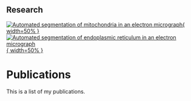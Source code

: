 ## Research

[![Automated segmentation of mitochondria in an electron micrograph](http://img.youtube.com/vi/Qs4qcbBAD9k/0.jpg){ width=50% }](http://www.youtube.com/watch?v=Qs4qcbBAD9k "Automated segmentation of mitochondria in an electron micrograph")
[![Automated segmentation of endoplasmic reticulum in an electron micrograph](http://img.youtube.com/vi/Jd1ayi_f788/0.jpg){ width=50% }](http://www.youtube.com/watch?v=Jd1ayi_f788 "Automated segmentation of endoplasmic reticulum in an electron micrograph")

# Publications

This is a list of my publications. 
